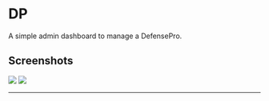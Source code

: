 # DP
A simple admin dashboard to manage a DefensePro.

## Screenshots

<kbd><img src="https://raw.githubusercontent.com/alexfrancow/DP/dev/PoC/1.png" /></kbd>
<kbd><img src="https://raw.githubusercontent.com/alexfrancow/DP/dev/PoC/2.png" /></kbd>

---

